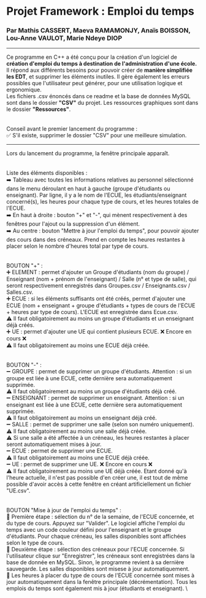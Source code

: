 # Projet Framework : Emploi du temps
### Par Mathis CASSERT, Maeva RAMAMONJY, Anaïs BOISSON, Lou-Anne VAULOT, Marie Ndeye DIOP

*** 

Ce programme en C++ a été conçu pour la création d'un logiciel de **création d'emploi du temps à destination de l'administration d'une école.**
Il répond aux différents besoins pour pouvoir créer de **manière simplifiée les EDT**, et supprimer les éléments inutiles. Il gère également les erreurs possibles que l'utilisateur peut générer, pour une utilisation logique et ergonomique.\
Les fichiers .csv énoncés dans ce readme et la base de données MySQL sont dans le dossier **"CSV"** du projet.
Les ressources graphiques sont dans le dossier **"Ressources"**.
\
\
\
Conseil avant le premier lancement du programme : \
✅ S'il existe, supprimer le dossier "CSV" pour une meilleure simulation.

*** 

Lors du lancement du programme, la fenêtre principale apparaît. 
\
\
\
Liste des éléments disponibles : \
➡️ Tableau avec toutes les informations relatives au personnel sélectionné dans le menu déroulant en haut à gauche (groupe d'étudiants ou enseignant). Par ligne, il y a le nom de l'ECUE, les étudiants/enseignant concerné(s), les heures pour chaque type de cours, et les heures totales de l'ECUE. \
➡️ En haut à droite : bouton "+" et "-", qui mènent respectivement à des fenêtres pour l'ajout ou la suppression d'un élément. \
➡️ Au centre : bouton "Mettre à jour l'emploi du temps", pour pouvoir ajouter des cours dans des créneaux. Prend en compte les heures restantes à placer selon le nombre d'heures total par type de cours. 
\
\
\
BOUTON "+" : \
➕ ELEMENT : permet d'ajouter un Groupe d'étudiants (nom du groupe) / Enseignant (nom + prénom de l'enseignant) / Salle (n° et type de salle), qui seront respectivement enregistrés dans Groupes.csv / Enseignants.csv / Salles.csv. \
➕ ECUE : si les éléments suffisants ont été créés, permet d'ajouter une ECUE (nom + enseignant + groupe d'étudiants + types de cours de l'ECUE + heures par type de cours). L'ECUE est enregistrée dans Ecue.csv.\
	⚠️ Il faut obligatoirement au moins un groupe d'étudiants et un enseignant déjà créés.\
➕ UE : permet d'ajouter une UE qui contient plusieurs ECUE. ❌ Encore en cours ❌ \
	⚠️ Il faut obligatoirement au moins une ECUE déjà créée. 
\
\
\
BOUTON "-" : \
➖ GROUPE : permet de supprimer un groupe d'étudiants. Attention : si un groupe est liée à une ECUE, cette dernière sera automatiquement supprimée.\
	⚠️ Il faut obligatoirement au moins un groupe d'étudiants déjà créé.\
➖ ENSEIGNANT : permet de supprimer un enseignant. Attention : si un enseignant est liée à une ECUE, cette dernière sera automatiquement supprimée.\
	⚠️ Il faut obligatoirement au moins un enseignant déjà créé.\
➖ SALLE : permet de supprimer une salle (selon son numéro uniquement). \
	⚠️ Il faut obligatoirement au moins une salle déjà créée.\
	⚠️ Si une salle a été affectée à un créneau, les heures restantes à placer seront automatiquement mises à jour.\
➖ ECUE : permet de supprimer une ECUE.\
	⚠️ Il faut obligatoirement au moins une ECUE déjà créée.\
➖ UE : permet de supprimer une UE. ❌ Encore en cours ❌\
	⚠️ Il faut obligatoirement au moins une UE déjà créée. Etant donné qu'à l'heure actuelle, il n'est pas possible d'en créer une, il est tout de même possible d'avoir accès à cette fenêtre en créant artificiellement un fichier "UE.csv". 
\
\
\
BOUTON "Mise à jour de l'emploi du temps" : \
🔄 Première étape : sélection du n° de la semaine, de l'ECUE concernée, et du type de cours. Appuyez sur "Valider". Le logiciel affiche l'emploi du temps avec un code couleur défini pour l'enseignant et le groupe d'étudiants. Pour chaque créneau, les salles disponibles sont affichées selon le type de cours. \
🔄 Deuxième étape : sélection des créneaux pour l'ECUE concernée. Si l'utilisateur clique sur "Enregistrer", les créneaux sont enregistrées dans la base de donnée en MySQL. Sinon, le programme revient à sa dernière sauvegarde. Les salles disponibles sont misese à jour automatiquement. \
🔄 Les heures à placer du type de cours de l'ECUE concernée sont mises à jour automatiquement dans la fenêtre principale (décrémentation). Tous les emplois du temps sont également mis à jour (étudiants et enseignant). \
